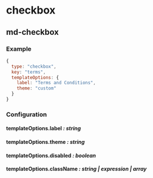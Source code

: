 # checkbox
## md-checkbox

### Example

```javascript
{
  type: "checkbox",
  key: "terms",
  templateOptions: {
    label: "Terms and Conditions",
    theme: "custom"
  }
}
```

### Configuration

#### templateOptions.label _: string_

#### templateOptions.theme _: string_

#### templateOptions.disabled _: boolean_

#### templateOptions.className _: string | expression | array_
